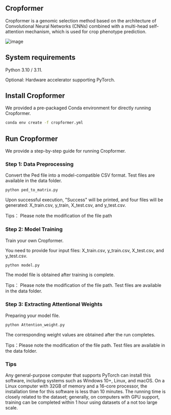 ## Cropformer
Cropformer is a genomic selection method based on the architecture of Convolutional Neural Networks (CNNs) combined with a multi-head self-attention mechanism, which is used for crop phenotype prediction.

![image](https://github.com/user-attachments/assets/1d12ec0b-3342-4348-98a9-e3a8518fe73f)


## System requirements
Python 3.10 / 3.11.

Optional: Hardware accelerator supporting PyTorch.
## Install Cropformer

We provided a pre-packaged Conda environment for directly running Cropformer.

```bash
conda env create -f cropformer.yml
```
## Run Cropformer
We provide a step-by-step guide for running Cropformer.

### Step 1: Data Preprocessing
Convert the Ped file into a model-compatible CSV format. Test files are available in the data folder.

```bash
python ped_to_matrix.py
```
Upon successful execution, "Success" will be printed, and four files will be generated: X_train.csv, y_train, X_test.csv, and y_test.csv.

Tips： Please note the modification of the file path
### Step 2: Model Training
Train your own Cropformer.

You need to provide four input files: X_train.csv, y_train.csv, X_test.csv, and y_test.csv.

```bash
python model.py
```

The model file is obtained after training is complete.

Tips： Please note the modification of the file path. Test files are available in the data folder.

### Step 3: Extracting Attentional Weights

Preparing your model file.

```bash
python Attention_weight.py
```

The corresponding weight values are obtained after the run completes.

Tips：Please note the modification of the file path. Test files are available in the data folder.
### Tips
Any general-purpose computer that supports PyTorch can install this software, including systems such as Windows 10+, Linux, and macOS. On a Linux computer with 32GB of memory and a 16-core processor, the installation time for this software is less than 10 minutes. The running time is closely related to the dataset; generally, on computers with GPU support, training can be completed within 1 hour using datasets of a not too large scale.
